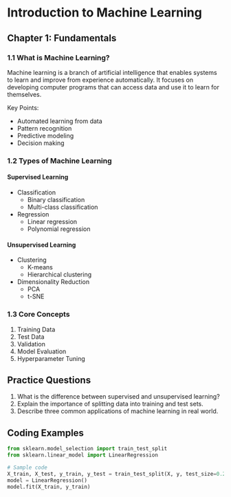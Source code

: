 # Introduction to Machine Learning

## Chapter 1: Fundamentals

### 1.1 What is Machine Learning?
Machine learning is a branch of artificial intelligence that enables systems to learn and improve from experience automatically. It focuses on developing computer programs that can access data and use it to learn for themselves.

Key Points:
- Automated learning from data
- Pattern recognition
- Predictive modeling
- Decision making

### 1.2 Types of Machine Learning

#### Supervised Learning
- Classification
  * Binary classification
  * Multi-class classification
- Regression
  * Linear regression
  * Polynomial regression

#### Unsupervised Learning
- Clustering
  * K-means
  * Hierarchical clustering
- Dimensionality Reduction
  * PCA
  * t-SNE

### 1.3 Core Concepts
1. Training Data
2. Test Data
3. Validation
4. Model Evaluation
5. Hyperparameter Tuning

## Practice Questions
1. What is the difference between supervised and unsupervised learning?
2. Explain the importance of splitting data into training and test sets.
3. Describe three common applications of machine learning in real world.

## Coding Examples
```python
from sklearn.model_selection import train_test_split
from sklearn.linear_model import LinearRegression

# Sample code
X_train, X_test, y_train, y_test = train_test_split(X, y, test_size=0.2)
model = LinearRegression()
model.fit(X_train, y_train)
```